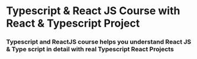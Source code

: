 # Typescript & React JS Course with React & Typescript Project
### Typescript and ReactJS course helps you understand React JS & Type script in detail with real Typescript React Projects